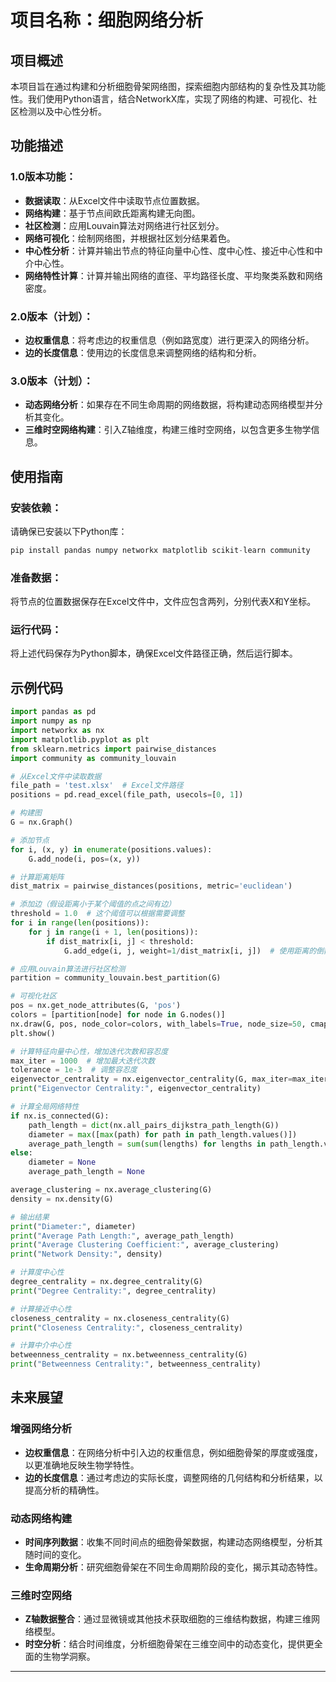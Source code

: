 

# 项目名称：细胞网络分析

## 项目概述

本项目旨在通过构建和分析细胞骨架网络图，探索细胞内部结构的复杂性及其功能性。我们使用Python语言，结合NetworkX库，实现了网络的构建、可视化、社区检测以及中心性分析。

## 功能描述

### 1.0版本功能：

- **数据读取**：从Excel文件中读取节点位置数据。
- **网络构建**：基于节点间欧氏距离构建无向图。
- **社区检测**：应用Louvain算法对网络进行社区划分。
- **网络可视化**：绘制网络图，并根据社区划分结果着色。
- **中心性分析**：计算并输出节点的特征向量中心性、度中心性、接近中心性和中介中心性。
- **网络特性计算**：计算并输出网络的直径、平均路径长度、平均聚类系数和网络密度。

### 2.0版本（计划）：

- **边权重信息**：将考虑边的权重信息（例如路宽度）进行更深入的网络分析。
- **边的长度信息**：使用边的长度信息来调整网络的结构和分析。

### 3.0版本（计划）：

- **动态网络分析**：如果存在不同生命周期的网络数据，将构建动态网络模型并分析其变化。
- **三维时空网络构建**：引入Z轴维度，构建三维时空网络，以包含更多生物学信息。

## 使用指南

### 安装依赖：

请确保已安装以下Python库：

```python
pip install pandas numpy networkx matplotlib scikit-learn community
```

### 准备数据：

将节点的位置数据保存在Excel文件中，文件应包含两列，分别代表X和Y坐标。

### 运行代码：

将上述代码保存为Python脚本，确保Excel文件路径正确，然后运行脚本。

## 示例代码

```python
import pandas as pd
import numpy as np
import networkx as nx
import matplotlib.pyplot as plt
from sklearn.metrics import pairwise_distances
import community as community_louvain

# 从Excel文件中读取数据
file_path = 'test.xlsx'  # Excel文件路径
positions = pd.read_excel(file_path, usecols=[0, 1])

# 构建图
G = nx.Graph()

# 添加节点
for i, (x, y) in enumerate(positions.values):
    G.add_node(i, pos=(x, y))

# 计算距离矩阵
dist_matrix = pairwise_distances(positions, metric='euclidean')

# 添加边（假设距离小于某个阈值的点之间有边）
threshold = 1.0  # 这个阈值可以根据需要调整
for i in range(len(positions)):
    for j in range(i + 1, len(positions)):
        if dist_matrix[i, j] < threshold:
            G.add_edge(i, j, weight=1/dist_matrix[i, j])  # 使用距离的倒数作为权重

# 应用Louvain算法进行社区检测
partition = community_louvain.best_partition(G)

# 可视化社区
pos = nx.get_node_attributes(G, 'pos')
colors = [partition[node] for node in G.nodes()]
nx.draw(G, pos, node_color=colors, with_labels=True, node_size=50, cmap=plt.cm.jet)
plt.show()

# 计算特征向量中心性，增加迭代次数和容忍度
max_iter = 1000  # 增加最大迭代次数
tolerance = 1e-3  # 调整容忍度
eigenvector_centrality = nx.eigenvector_centrality(G, max_iter=max_iter, tol=tolerance)
print("Eigenvector Centrality:", eigenvector_centrality)

# 计算全局网络特性
if nx.is_connected(G):
    path_length = dict(nx.all_pairs_dijkstra_path_length(G))
    diameter = max([max(path) for path in path_length.values()])
    average_path_length = sum(sum(lengths) for lengths in path_length.values()) / (len(G) * (len(G) - 1))
else:
    diameter = None
    average_path_length = None

average_clustering = nx.average_clustering(G)
density = nx.density(G)

# 输出结果
print("Diameter:", diameter)
print("Average Path Length:", average_path_length)
print("Average Clustering Coefficient:", average_clustering)
print("Network Density:", density)

# 计算度中心性
degree_centrality = nx.degree_centrality(G)
print("Degree Centrality:", degree_centrality)

# 计算接近中心性
closeness_centrality = nx.closeness_centrality(G)
print("Closeness Centrality:", closeness_centrality)

# 计算中介中心性
betweenness_centrality = nx.betweenness_centrality(G)
print("Betweenness Centrality:", betweenness_centrality)
```

## 未来展望

### 增强网络分析

- **边权重信息**：在网络分析中引入边的权重信息，例如细胞骨架的厚度或强度，以更准确地反映生物学特性。
- **边的长度信息**：通过考虑边的实际长度，调整网络的几何结构和分析结果，以提高分析的精确性。

### 动态网络构建

- **时间序列数据**：收集不同时间点的细胞骨架数据，构建动态网络模型，分析其随时间的变化。
- **生命周期分析**：研究细胞骨架在不同生命周期阶段的变化，揭示其动态特性。

### 三维时空网络

- **Z轴数据整合**：通过显微镜或其他技术获取细胞的三维结构数据，构建三维网络模型。
- **时空分析**：结合时间维度，分析细胞骨架在三维空间中的动态变化，提供更全面的生物学洞察。

---
